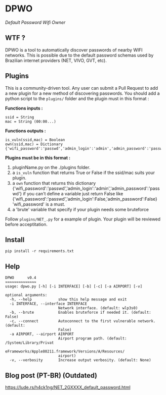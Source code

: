 # DPWO 
*Default Password Wifi Owner*

## WTF ? 
DPWO is a tool to automatically discover passwords of nearby WIFI networks. This is possible due to the default password schemas used by Brazilian internet providers (NET, VIVO, GVT, etc).

## Plugins
This is a community-driven tool. Any user can submit a Pull Request to add a new plugin for a new method of discovering passwords. You should add a python script to the `plugins/` folder and the plugin must in this format :

**Functions inputs :**
```
ssid = String
mac = String (00:00...)
```

**Functions outputs :**
```
is_vuln(ssid,mac) = Boolean
own(ssid,mac) = Dictionary {'wifi_password':'passwd','admin_login':'admin','admin_password':'passwd'}
```

**Plugins must be in this format :**

 1. pluginName.py on the ./plugins folder.
 2. a `is_vuln` function that returns True or False if the ssid/mac suits your plugin.
 3. a `own` function that returns this dictionary {'wifi_password':'passwd','admin_login':'admin','admin_password':'passwd'}
    if you can't define a variable just return False like {'wifi_password':'passwd','admin_login':False,'admin_password':False}
    'wifi_password' is a must.
 4. a 'brute' variable that specify if your plugin needs some bruteforce 

Follow `plugins/NET_.py` for a example of plugin.
Your plugin will be reviewed before acceptitation.


## Install
`pip install -r requirements.txt`

## Help
```
DPWO      v0.4
≈≈≈≈≈≈≈≈≈≈≈≈≈≈
usage: dpwo.py [-h] [-i INTERFACE] [-b] [-c] [-a AIRPORT] [-v]

optional arguments:
  -h, --help            show this help message and exit
  -i INTERFACE, --interface INTERFACE
                        Network interface. (default: wlp3s0)
  -b, --brute           Enables bruteforce if needed it. (default: False)
  -c, --connect         Autoconnect to the first vulnerable network. (default:
                        False)
  -a AIRPORT, --airport AIRPORT
                        Airport program path. (default: /System/Library/Privat
                        eFrameworks/Apple80211.framework/Versions/A/Resources/
                        airport)
  -v, --verbosity       Increase output verbosity. (default: None)
```

## Blog post (PT-BR) (Outdated)
https://lude.rs/h4ck1ng/NET_2GXXXX_default_password.html
